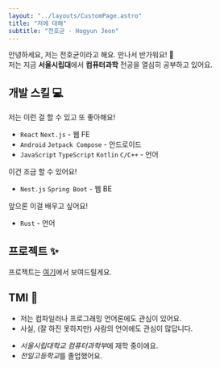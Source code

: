 ```yaml
---
layout: "../layouts/CustomPage.astro"
title: "저에 대해"
subtitle: "전호균 · Hogyun Jeon"
---
```


안녕하세요, 저는 전호균이라고 해요. 만나서 반가워요! 👋<br/>
저는 지금 **서울시립대**에서 **컴퓨터과학** 전공을 열심히 공부하고 있어요.

## 개발 스킬 💻

저는 이런 걸 할 수 있고 또 좋아해요!

- `React` `Next.js` - 웹 FE
- `Android` `Jetpack Compose` - 안드로이드
- `JavaScript` `TypeScript` `Kotlin` `C/C++` - 언어

이건 조금 할 수 있어요!

- `Nest.js` `Spring Boot` - 웹 BE

앞으론 이걸 배우고 싶어요!

- `Rust` - 언어

## 프로젝트 ✨

프로젝트는 [여기](/works)에서 보여드릴게요.

<!-- ## 개발 외의 것 ✒ -->

## TMI 📃

- 저는 컴파일러나 프로그래밍 언어론에도 관심이 있어요.
- 사실, (잘 하진 못하지만) 사람의 언어에도 관심이 많답니다.

* *서울시립대학교 컴퓨터과학부*에 재학 중이에요.
* *전일고등학교*를 졸업했어요.
